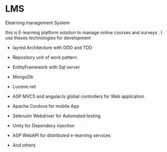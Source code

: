 # LMS
Elearning management System 

 this is E-learning platform solution to manage online courses and surveys . 
I use theses technologies for development
 - layred Architecture with DDD and TDD 

 - Repository unit of work pattern 

 - EntityFramework with Sql server

 - MongoDb 

 - Lucene.net 

 - ASP MVC5 and angularJs global controllers for Web application

 - Apache Cordova for mobile App 

 - Selenuim Webdriver for Automated testing 

 - Unity for Dependecy injection 

 - ASP WebAPI for distributed e-learning  services 
 - And others 
